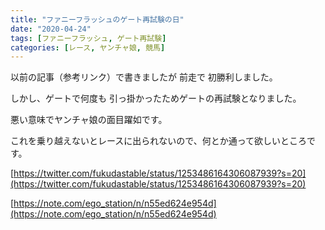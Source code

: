 ```yaml
---
title: "ファニーフラッシュのゲート再試験の日"
date: "2020-04-24"
tags: [ファニーフラッシュ, ゲート再試験]
categories: [レース, ヤンチャ娘, 競馬]
---
```


以前の記事（参考リンク）で書きましたが 前走で 初勝利しました。

しかし、ゲートで何度も 引っ掛かったためゲートの再試験となりました。

悪い意味でヤンチャ娘の面目躍如です。

これを乗り越えないとレースに出られないので、何とか通って欲しいところです。

[https://twitter.com/fukudastable/status/1253486164306087939?s=20](https://twitter.com/fukudastable/status/1253486164306087939?s=20)

[https://note.com/ego_station/n/n55ed624e954d](https://note.com/ego_station/n/n55ed624e954d)

